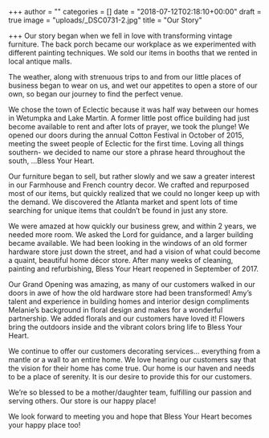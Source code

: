 +++
author = ""
categories = []
date = "2018-07-12T02:18:10+00:00"
draft = true
image = "uploads/_DSC0731-2.jpg"
title = "Our Story"

+++
Our story began when we fell in love with transforming vintage  furniture. The back porch became our workplace as we experimented with  different painting techniques. We sold our items in booths that we  rented in local antique malls.

The weather, along with strenuous trips to and from our little places  of business began to wear on us, and wet our appetites to open a store  of our own, so began our journey to find the perfect venue.

We chose the town of Eclectic because it was half way between our homes  in Wetumpka and Lake Martin. A former little post office building had  just become available to rent and after lots of prayer, we took the  plunge! We opened our doors during the annual Cotton Festival in October  of 2015, meeting the sweet people of Eclectic for the first time.   Loving all things southern- we decided to name our store a phrase heard  throughout the south, …Bless Your Heart.

Our furniture began to sell, but rather slowly and we saw a greater  interest in our Farmhouse and French country decor. We crafted and  repurposed most of our items, but quickly realized that we could no  longer keep up with the demand. We discovered the Atlanta market and  spent lots of time searching for unique items that couldn’t be found in  just any store.

We were amazed at how quickly our business grew, and within 2 years, we  needed more room. We asked the Lord for guidance, and a larger building  became available. We had been looking in the windows of an old former  hardware store just down the street, and had a vision of what could  become a quaint, beautiful home décor store. After many weeks of  cleaning, painting and refurbishing, Bless Your Heart reopened in  September of 2017.

Our Grand Opening was amazing, as many of our customers walked in our  doors in awe of how the old hardware store had been transformed! Amy’s  talent and experience in building homes and interior design compliments  Melanie’s background in floral design and makes for a wonderful  partnership. We added florals and our customers have loved it! Flowers  bring the outdoors inside and the vibrant colors bring life to Bless  Your Heart.

We continue to offer our customers decorating services… everything  from a mantle or a wall to an entire home. We love hearing our customers  say that the vision for their home has come true. Our home is our haven  and needs to be a place of serenity. It is our desire to provide this  for our customers.

We’re so blessed to be a mother/daughter team, fulfilling our passion and serving others. Our store is our happy place!

We look forward to meeting you and hope that Bless Your Heart becomes your happy place too!